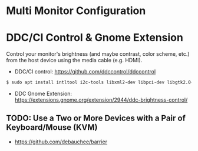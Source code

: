 # Multi Monitor Configuration



# DDC/CI Control & Gnome Extension

Control your monitor's brightness (and maybe contrast, color scheme, etc.) from the host device using the media cable (e.g. HDMI).

- DDC/CI control: https://github.com/ddccontrol/ddccontrol

```bash
$ sudo apt install intltool i2c-tools libxml2-dev libpci-dev libgtk2.0-dev liblzma-dev
```

- DDC Gnome Extension: https://extensions.gnome.org/extension/2944/ddc-brightness-control/





## TODO: Use a Two or More Devices with a Pair of Keyboard/Mouse (KVM)

- https://github.com/debauchee/barrier



